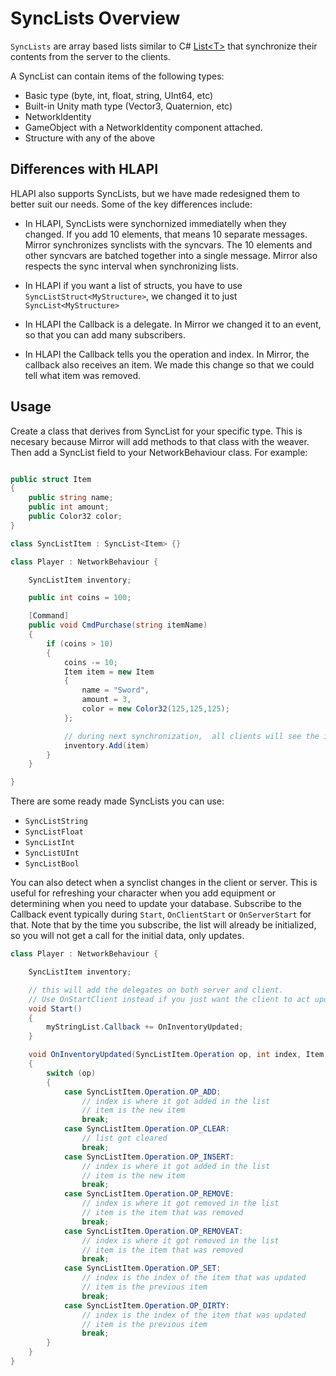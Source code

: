 # SyncLists Overview

`SyncLists` are array based lists similar to C# [List\<T\>](https://docs.microsoft.com/en-us/dotnet/api/system.collections.generic.list-1?view=netframework-4.7.2) that synchronize their contents from the server to the clients.

A SyncList can contain items of the following types:

-   Basic type (byte, int, float, string, UInt64, etc)
-   Built-in Unity math type (Vector3, Quaternion, etc)
-   NetworkIdentity
-   GameObject with a NetworkIdentity component attached.
-   Structure with any of the above

## Differences with HLAPI

HLAPI also supports SyncLists,  but we have made redesigned them to better suit our needs. Some of the key differences include:

* In HLAPI, SyncLists were synchornized immediatelly when they changed.  If you add 10 elements, that means 10 separate messages.   Mirror synchronizes synclists with the syncvars. The 10 elements and other syncvars are batched together into a single message.   Mirror also respects the sync interval when synchronizing lists.

* In HLAPI if you want a list of structs,  you have to use `SyncListStruct<MyStructure>`,  we changed it to just `SyncList<MyStructure>`

* In HLAPI the Callback is a delegate.  In Mirror we changed it to an event, so that you can add many subscribers. 

* In HLAPI the Callback tells you the operation and index. In Mirror, the callback also receives an item. We made this change so that we could tell what item was removed.

## Usage

Create a class that derives from SyncList<T> for your specific type.  This is necesary because Mirror will add methods to that class with the weaver.  Then add a SyncList field to your NetworkBehaviour class.   For example:

```cs

public struct Item
{
    public string name;
    public int amount;
    public Color32 color;
}

class SyncListItem : SyncList<Item> {}

class Player : NetworkBehaviour {

    SyncListItem inventory;

    public int coins = 100;

    [Command]
    public void CmdPurchase(string itemName)
    {
        if (coins > 10)
        {
            coins -= 10;
            Item item = new Item 
            {
                name = "Sword",
                amount = 3,
                color = new Color32(125,125,125);
            };

            // during next synchronization,  all clients will see the item
            inventory.Add(item)
        }
    }

}
```

There are some ready made SyncLists you can use:
* `SyncListString`
* `SyncListFloat`
* `SyncListInt`
* `SyncListUInt`
* `SyncListBool`

You can also detect when a synclist changes in the client or server.  This is useful for refreshing your character when you add equipment or determining when you need to update your database.  Subscribe to the Callback event typically during `Start`,  `OnClientStart` or `OnServerStart` for that.   Note that by the time you subscribe,  the list will already be initialized,  so you will not get a call for the initial data, only updates.

```cs
class Player : NetworkBehaviour {

    SyncListItem inventory;

    // this will add the delegates on both server and client.
    // Use OnStartClient instead if you just want the client to act upon updates
    void Start()
    {
        myStringList.Callback += OnInventoryUpdated;
    }

    void OnInventoryUpdated(SyncListItem.Operation op, int index, Item item)
    {
        switch (op) 
        {
            case SyncListItem.Operation.OP_ADD:
                // index is where it got added in the list
                // item is the new item
                break;
            case SyncListItem.Operation.OP_CLEAR:
                // list got cleared
                break;
            case SyncListItem.Operation.OP_INSERT:
                // index is where it got added in the list
                // item is the new item
                break;
            case SyncListItem.Operation.OP_REMOVE:
                // index is where it got removed in the list
                // item is the item that was removed
                break;
            case SyncListItem.Operation.OP_REMOVEAT:
                // index is where it got removed in the list
                // item is the item that was removed
                break;
            case SyncListItem.Operation.OP_SET:
                // index is the index of the item that was updated
                // item is the previous item
                break;
            case SyncListItem.Operation.OP_DIRTY:
                // index is the index of the item that was updated
                // item is the previous item
                break;
        }
    }
}
```
